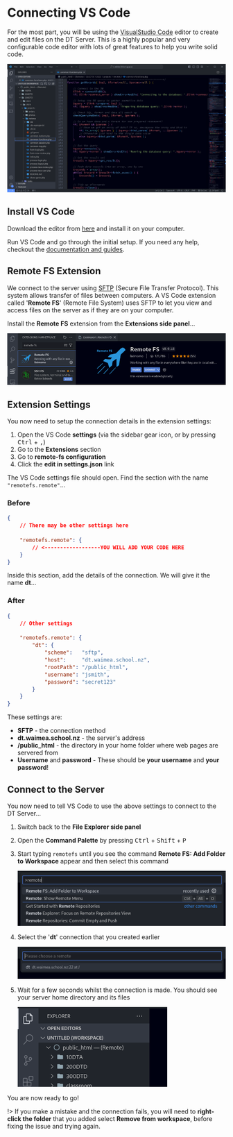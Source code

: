 # Connecting VS Code

For the most part, you will be using the [VisualStudio Code][code] editor to create and edit files on the DT Server. This is a highly popular and very configurable code editor with lots of great features to help you write solid code.

![VS Code editor](media/vscode.png)

## Install VS Code

Download the editor from [here][code] and install it on your computer.

Run VS Code and go through the initial setup. If you need any help, checkout the [documentation and guides][help].

## Remote FS Extension

We connect to the server using [SFTP][sftp] (Secure File Transfer Protocol). This system allows transfer of files between computers. A VS Code extension called '**Remote FS**' (Remote File System) uses SFTP to let you view and access files on the server as if they are on your computer.

Install the **Remote FS** extension from the **Extensions side panel**...

![Remote FS extension](media/remotefs.png)

## Extension Settings

You now need to setup the connection details in the extension settings:

1. Open the VS Code **settings** (via the sidebar gear icon, or by pressing <kbd>Ctrl</kbd> + <kbd>,</kbd>)
2. Go to the **Extensions** section
3. Go to **remote-fs configuration**
4. Click the **edit in settings.json** link

The VS Code settings file should open. Find the section with the name `"remotefs.remote"`...

### Before

```json
{
    // There may be other settings here

    "remotefs.remote": {
        // <------------------YOU WILL ADD YOUR CODE HERE
    }
}
```

Inside this section, add the details of the connection. We will give it the name **dt**...

### After

```json
{
    // Other settings

    "remotefs.remote": {
        "dt": {
            "scheme":   "sftp",
            "host":     "dt.waimea.school.nz",
            "rootPath": "/public_html",
            "username": "jsmith",
            "password": "secret123"
        }
    }
}
```

These settings are:

- **SFTP** - the connection method
- **dt.waimea.school.nz** - the server's address
- **/public_html** - the directory in your home folder where web pages are servered from
- **Username** and **password** - These should be **your username** and **your password**!


## Connect to the Server

You now need to tell VS Code to use the above settings to connect to the DT Server...

1. Switch back to the **File Explorer side panel**
2. Open the **Command Palette** by pressing <kbd>Ctrl</kbd> + <kbd>Shift</kbd> + <kbd>P</kbd>
3. Start typing `remotefs` until you see the command **Remote FS: Add Folder to Workspace** appear and then select this command

   ![Remote FS add command](media/remotefs-add.png)

4. Select the '**dt**' connection that you created earlier

   ![Remote FS connection](media/remotefs-con.png)

5. Wait for a few seconds whilst the connection is made. You should see your server home directory and its files

   ![Remote FS connection](media/remotefs-files.png)

You are now ready to go!

!> If you make a mistake and the connection fails, you will need to **right-click the folder** that you added select **Remove from workspace**, before fixing the issue and trying again.


[code]: https://code.visualstudio.com
[help]: https://code.visualstudio.com/docs/getstarted/introvideos
[sftp]: https://www.integrate.io/blog/the-whats-hows-and-whys-of-sftp/


